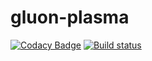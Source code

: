 # gluon-plasma

[![Codacy Badge](https://api.codacy.com/project/badge/Grade/c21548c20625455a9a722da6f5c12b98)](https://app.codacy.com/manual/cmourglia/gluon-plasma?utm_source=github.com&utm_medium=referral&utm_content=cmourglia/gluon-plasma&utm_campaign=Badge_Grade_Dashboard)
[![Build status](https://ci.appveyor.com/api/projects/status/7ph3lymxv7ki0q4v?svg=true)](https://ci.appveyor.com/project/cmourglia/gluon-plasma)
